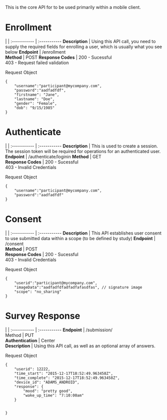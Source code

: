
This is the core API for to be used primarily within a mobile client.




# Enrollment

 |  | 
:----------- | :----------- 
__Description__         | Using this API call, you need to supply the required fields for enrolling a user, which is usually what you see below
__Endpoint__         | /enrollment       
__Method__         | POST
__Response Codes__         | 200 - Sucessful<br/>403 - Request failed validation        

Request Object
```
{   
    "username":"participant@mycompany.com",
    "password":"aadfadfdf",
    "firstname": "Jane",
    "lastname": "Doe",
    "gender": "Female",
    "dob": "9/15/1985"
}

```


# Authenticate

|  | 
:----------- | :----------- 
__Description__         | This is used to create a session.  The session token will be required for operations for an authenticated user.
__Endpoint__         | /authenticate/loginin 
__Method__        | GET       
__Response Codes__          | 200 - Sucessful<br/>403 - Invalid Credentials


Request Object
```
{   
    "username":"participant@mycompany.com",
    "password":"aadfadfdf"
}
```

# Consent

|  | 
:----------- | :----------- 
__Description__         | This API establishes user consent to use submitted data within a scope (to be defined by study)
__Endpoint__         | /consent   
__Method__         | POST           
__Response Codes__          | 200 - Sucessful<br/>403 - Invalid Credentials

Request Object
```
{   
    "userid":"participant@mycompany.com",
    "imageData":"aadfadfdfadfadfafasdfas", // signature image
    "scope": "no_sharing"
}
```


# Survey Response

|  | 
:----------- | :----------- 
__Endpoint__         | /submission/  
Method         | PUT        
__Authentication__         | Center        
__Description__         | Using this API call, as well as an optional array of answers.

Request Object
```
{   
    "userid": 12222,
    "time_start": "2015-12-17T18:52:49.963458Z",
    "time_complete": "2015-12-17T18:52:49.963458Z",
    "device_id": "ADAMS_ANDROID",
    "response": {
    	"mood": "pretty good",
    	"wake_up_time": "7:10:00am"
	}

    
}
```


